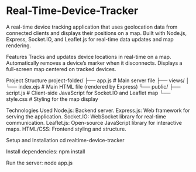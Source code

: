 # Real-Time-Device-Tracker
A real-time device tracking application that uses geolocation data from connected clients and displays their positions on a map. Built with Node.js, Express, Socket.IO, and Leaflet.js for real-time data updates and map rendering.

Features
Tracks and updates device locations in real-time on a map.
Automatically removes a device’s marker when it disconnects.
Displays a full-screen map centered on tracked devices.

Project Structure
project-folder/
├── app.js               # Main server file
├── views/
│   └── index.ejs        # Main HTML file (rendered by Express)
└── public/
    ├── script.js        # Client-side JavaScript for Socket.IO and Leaflet map
    └── style.css        # Styling for the map display
    
Technologies Used
Node.js: Backend server.
Express.js: Web framework for serving the application.
Socket.IO: WebSocket library for real-time communication.
Leaflet.js: Open-source JavaScript library for interactive maps.
HTML/CSS: Frontend styling and structure.

Setup and Installation
cd realtime-device-tracker

Install dependencies:
npm install

Run the server:
node app.js


